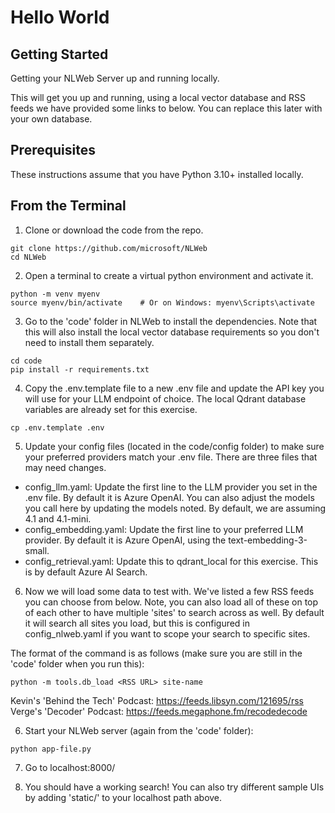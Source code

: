 # Hello World

## Getting Started

Getting your NLWeb Server up and running locally.

This will get you up and running, using a local vector database and RSS feeds we have provided some links to below. You can replace this later with your own database.

## Prerequisites

These instructions assume that you have Python 3.10+ installed locally.

## From the Terminal 

1. Clone or download the code from the repo.
```
git clone https://github.com/microsoft/NLWeb
cd NLWeb
```

2. Open a terminal to create a virtual python environment and activate it.
```
python -m venv myenv
source myenv/bin/activate    # Or on Windows: myenv\Scripts\activate
```

3. Go to the 'code' folder in NLWeb to install the dependencies. Note that this will also install the local vector database requirements so you don't need to install them separately.
```
cd code
pip install -r requirements.txt
```

4. Copy the .env.template file to a new .env file and update the API key you will use for your LLM endpoint of choice. The local Qdrant database variables are already set for this exercise.
```
cp .env.template .env
```

5. Update your config files (located in the code/config folder) to make sure your preferred providers match your .env file. There are three files that may need changes.
- config_llm.yaml: Update the first line to the LLM provider you set in the .env file.  By default it is Azure OpenAI.  You can also adjust the models you call here by updating the models noted.  By default, we are assuming 4.1 and 4.1-mini.
- config_embedding.yaml: Update the first line to your preferred LLM provider.  By default it is Azure OpenAI, using the text-embedding-3-small.
- config_retrieval.yaml: Update this to qdrant_local for this exercise.  This is by default Azure AI Search.

6. Now we will load some data to test with. We've listed a few RSS feeds you can choose from below. Note, you can also load all of these on top of each other to have multiple 'sites' to search across as well.  By default it will search all sites you load, but this is configured in config_nlweb.yaml if you want to scope your search to specific sites.

The format of the command is as follows (make sure you are still in the 'code' folder when you run this):
```
python -m tools.db_load <RSS URL> site-name
```

Kevin's 'Behind the Tech' Podcast:  https://feeds.libsyn.com/121695/rss
Verge's 'Decoder' Podcast: https://feeds.megaphone.fm/recodedecode
<TODO ADD MORE>

6. Start your NLWeb server (again from the 'code' folder):
```
python app-file.py
```

7. Go to localhost:8000/

8. You should have a working search!  You can also try different sample UIs by adding 'static/<html file name>' to your localhost path above.
